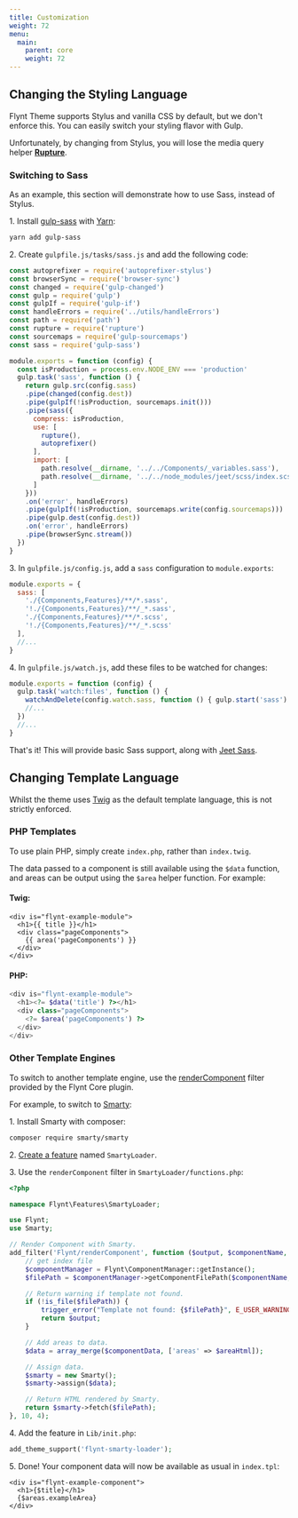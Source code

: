 ```yaml
---
title: Customization
weight: 72
menu:
  main:
    parent: core
    weight: 72
---
```



## Changing the Styling Language

Flynt Theme supports Stylus and vanilla CSS by default, but we don't enforce this. You can easily switch your styling flavor with Gulp.

Unfortunately, by changing from Stylus, you will lose the media query helper **[Rupture](https://github.com/jescalan/rupture)**.

### Switching to Sass
As an example, this section will demonstrate how to use Sass, instead of Stylus.

1\. Install [gulp-sass](https://www.npmjs.com/package/gulp-sass) with [Yarn](https://yarnpkg.com/en/):

```bash
yarn add gulp-sass
```

2\. Create `gulpfile.js/tasks/sass.js` and add the following code:

```js
const autoprefixer = require('autoprefixer-stylus')
const browserSync = require('browser-sync')
const changed = require('gulp-changed')
const gulp = require('gulp')
const gulpIf = require('gulp-if')
const handleErrors = require('../utils/handleErrors')
const path = require('path')
const rupture = require('rupture')
const sourcemaps = require('gulp-sourcemaps')
const sass = require('gulp-sass')

module.exports = function (config) {
  const isProduction = process.env.NODE_ENV === 'production'
  gulp.task('sass', function () {
    return gulp.src(config.sass)
    .pipe(changed(config.dest))
    .pipe(gulpIf(!isProduction, sourcemaps.init()))
    .pipe(sass({
      compress: isProduction,
      use: [
        rupture(),
        autoprefixer()
      ],
      import: [
        path.resolve(__dirname, '../../Components/_variables.sass'),
        path.resolve(__dirname, '../../node_modules/jeet/scss/index.scss')
      ]
    }))
    .on('error', handleErrors)
    .pipe(gulpIf(!isProduction, sourcemaps.write(config.sourcemaps)))
    .pipe(gulp.dest(config.dest))
    .on('error', handleErrors)
    .pipe(browserSync.stream())
  })
}
```

3\. In `gulpfile.js/config.js`, add a `sass` configuration to `module.exports`:

```js
module.exports = {
  sass: [
    './{Components,Features}/**/*.sass',
    '!./{Components,Features}/**/_*.sass',
    './{Components,Features}/**/*.scss',
    '!./{Components,Features}/**/_*.scss'
  ],
  //...
}
```

4\. In `gulpfile.js/watch.js`, add these files to be watched for changes:

```js
module.exports = function (config) {
  gulp.task('watch:files', function () {
    watchAndDelete(config.watch.sass, function () { gulp.start('sass') }, config.dest)
    //...
  })
  //...
}
```

That's it! This will provide basic Sass support, along with [Jeet Sass](http://jeet.gs/).

## Changing Template Language

Whilst the theme uses [Twig](twig.sensiolabs.org) as the default template language, this is not strictly enforced.

### PHP Templates
To use plain PHP, simply create `index.php`, rather than `index.twig`.

The data passed to a component is still available using the `$data` function, and areas can be output using the `$area` helper function. For example:

#### Twig:
```twig
<div is="flynt-example-module">
  <h1>{{ title }}</h1>
  <div class="pageComponents">
    {{ area('pageComponents') }}
  </div>
</div>
```

#### PHP:
```php
<div is="flynt-example-module">
  <h1><?= $data('title') ?></h1>
  <div class="pageComponents">
    <?= $area('pageComponents') ?>
  </div>
</div>
```

### Other Template Engines
To switch to another template engine, use the [renderComponent](/documentation/core/api/#flynt-rendercomponent) filter provided by the Flynt Core plugin.

For example, to switch to [Smarty](http://www.smarty.net/):

1\. Install Smarty with composer:

```bash
composer require smarty/smarty
```

2\. [Create a feature](/documentation/features/creating-features) named `SmartyLoader`.

3\. Use the `renderComponent` filter in `SmartyLoader/functions.php`:

```php
<?php

namespace Flynt\Features\SmartyLoader;

use Flynt;
use Smarty;

// Render Component with Smarty.
add_filter('Flynt/renderComponent', function ($output, $componentName, $componentData, $areaHtml) {
    // get index file
    $componentManager = Flynt\ComponentManager::getInstance();
    $filePath = $componentManager->getComponentFilePath($componentName, 'index.tpl');

    // Return warning if template not found.
    if (!is_file($filePath)) {
        trigger_error("Template not found: {$filePath}", E_USER_WARNING);
        return $output;
    }

    // Add areas to data.
    $data = array_merge($componentData, ['areas' => $areaHtml]);

    // Assign data.
    $smarty = new Smarty();
    $smarty->assign($data);

    // Return HTML rendered by Smarty.
    return $smarty->fetch($filePath);
}, 10, 4);

```

4\. Add the feature in `Lib/init.php`:

```php
add_theme_support('flynt-smarty-loader');
```

5\. Done! Your component data will now be available as usual in `index.tpl`:

```
<div is="flynt-example-component">
  <h1>{$title}</h1>
  {$areas.exampleArea}
</div>
```
